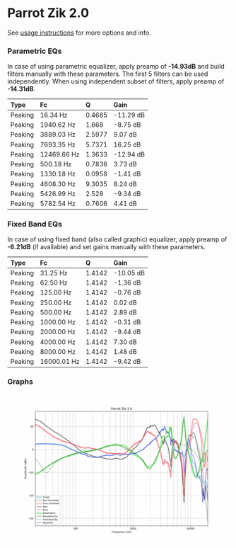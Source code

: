 # Parrot Zik 2.0
See [usage instructions](https://github.com/jaakkopasanen/AutoEq#usage) for more options and info.

### Parametric EQs
In case of using parametric equalizer, apply preamp of **-14.93dB** and build filters manually
with these parameters. The first 5 filters can be used independently.
When using independent subset of filters, apply preamp of **-14.31dB**.

| Type    | Fc          |      Q | Gain      |
|:--------|:------------|:-------|:----------|
| Peaking | 16.34 Hz    | 0.4685 | -11.29 dB |
| Peaking | 1940.62 Hz  | 1.668  | -8.75 dB  |
| Peaking | 3889.03 Hz  | 2.5977 | 9.07 dB   |
| Peaking | 7693.35 Hz  | 5.7371 | 16.25 dB  |
| Peaking | 12469.66 Hz | 1.3633 | -12.94 dB |
| Peaking | 500.18 Hz   | 0.7836 | 3.73 dB   |
| Peaking | 1330.18 Hz  | 0.0958 | -1.41 dB  |
| Peaking | 4608.30 Hz  | 9.3035 | 8.24 dB   |
| Peaking | 5426.99 Hz  | 2.528  | -9.34 dB  |
| Peaking | 5782.54 Hz  | 0.7606 | 4.41 dB   |

### Fixed Band EQs
In case of using fixed band (also called graphic) equalizer, apply preamp of **-6.21dB**
(if available) and set gains manually with these parameters.

| Type    | Fc          |      Q | Gain      |
|:--------|:------------|:-------|:----------|
| Peaking | 31.25 Hz    | 1.4142 | -10.05 dB |
| Peaking | 62.50 Hz    | 1.4142 | -1.36 dB  |
| Peaking | 125.00 Hz   | 1.4142 | -0.76 dB  |
| Peaking | 250.00 Hz   | 1.4142 | 0.02 dB   |
| Peaking | 500.00 Hz   | 1.4142 | 2.89 dB   |
| Peaking | 1000.00 Hz  | 1.4142 | -0.31 dB  |
| Peaking | 2000.00 Hz  | 1.4142 | -9.44 dB  |
| Peaking | 4000.00 Hz  | 1.4142 | 7.30 dB   |
| Peaking | 8000.00 Hz  | 1.4142 | 1.48 dB   |
| Peaking | 16000.01 Hz | 1.4142 | -9.42 dB  |

### Graphs
![](./Parrot%20Zik%202.0.png)